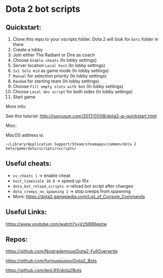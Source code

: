 # Dota 2 bot scripts


## Quickstart:

1. Clone this repo to your vscripts folder. Dota 2 will look for `bots` folder in there
2. Create a lobby
3. Join either The Radiant or Dire as coach
4. Choose `Enable cheats` (In lobby settings)
5. Server location `Local host` (In lobby settings)
6. `1v1 Solo mid` as game mode (In lobby settings)
7. `Manual` for selection priority (In lobby settings)
8. `Random` for starting team (In lobby settings)
9. Choose `Fill empty slots with bot` (In lobby settings)
10. Choose `Local dev script` for both sides (In lobby settings)
11. Start game

More info:

See this tutorial: http://ruoyusun.com/2017/01/08/dota2-ai-quickstart.html

Misc:

MacOS address is:

`~/Library/Application Support/Steam/steamapps/common/dota 2 beta/game/dota/scripts/vscripts/`


## Useful cheats:
- `sv_cheats 1` -> enable cheat
- `host_timescale 10.0` -> speed up 10x
- `dota_bot_reload_scripts` -> reload bot script after changes
- `dota_creeps_no_spawning 1` -> stop creeps from spawning
- More: https://dota2.gamepedia.com/List_of_Console_Commands

## Useful Links:
https://www.youtube.com/watch?v=Vz5l886eptw

## Repos:

https://github.com/Nostrademous/Dota2-FullOverwrite

https://github.com/furiouspuppy/Dota2_Bots

https://github.com/lenLRX/dota2Bots
